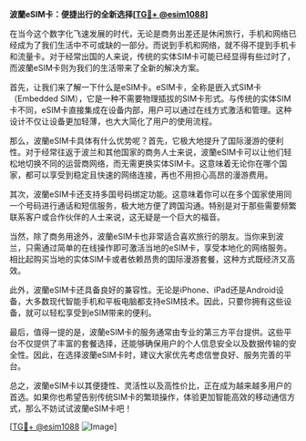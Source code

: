 **波蘭eSIM卡：便捷出行的全新选择[[TG💪+ @esim1088](https://t.me/s/esim1088)]**

在当今这个数字化飞速发展的时代，无论是商务出差还是休闲旅行，手机和网络已经成为了我们生活中不可或缺的一部分。而说到手机和网络，就不得不提到手机卡和流量卡。对于经常出国的人来说，传统的实体SIM卡可能已经显得有些过时了，而波蘭eSIM卡则为我们的生活带来了全新的解决方案。

首先，让我们来了解一下什么是eSIM卡。eSIM卡，全称是嵌入式SIM卡（Embedded SIM），它是一种不需要物理插拔的SIM卡形式。与传统的实体SIM卡不同，eSIM卡直接集成在设备内部，用户可以通过在线方式激活和管理。这种设计不仅让设备更加轻薄，也大大简化了用户的使用流程。

那么，波蘭eSIM卡具体有什么优势呢？首先，它极大地提升了国际漫游的便利性。对于经常往返于波兰和其他国家的商务人士来说，波蘭eSIM卡可以让他们轻松地切换不同的运营商网络，而无需更换实体SIM卡。这意味着无论你在哪个国家，都可以享受到稳定且快速的网络连接，再也不用担心高昂的漫游费用。

其次，波蘭eSIM卡还支持多国号码绑定功能。这意味着你可以在多个国家使用同一个号码进行通话和短信服务，极大地方便了跨国沟通。特别是对于那些需要频繁联系客户或合作伙伴的人士来说，这无疑是一个巨大的福音。

当然，除了商务用途外，波蘭eSIM卡也非常适合喜欢旅行的朋友。当你来到波兰，只需通过简单的在线操作即可激活当地的eSIM卡，享受本地化的网络服务。相比起购买当地的实体SIM卡或者依赖昂贵的国际漫游套餐，这种方式既经济又高效。

此外，波蘭eSIM卡还具备良好的兼容性。无论是iPhone、iPad还是Android设备，大多数现代智能手机和平板电脑都支持eSIM技术。因此，只要你拥有这些设备，就可以轻松享受到eSIM带来的便利。

最后，值得一提的是，波蘭eSIM卡的服务通常由专业的第三方平台提供。这些平台不仅提供了丰富的套餐选择，还能够确保用户的个人信息安全以及数据传输的安全性。因此，在选择波蘭eSIM卡时，建议大家优先考虑信誉良好、服务完善的平台。

总之，波蘭eSIM卡以其便捷性、灵活性以及高性价比，正在成为越来越多用户的首选。如果你也希望告别传统SIM卡的繁琐操作，体验更加智能高效的移动通信方式，那么不妨试试波蘭eSIM卡吧！

[[TG💪+ @esim1088](https://t.me/s/esim1088) ![Image](https://i.postimg.cc/4NQfJmqS/Snipaste-2025-05-13-00-14-12.png)]
